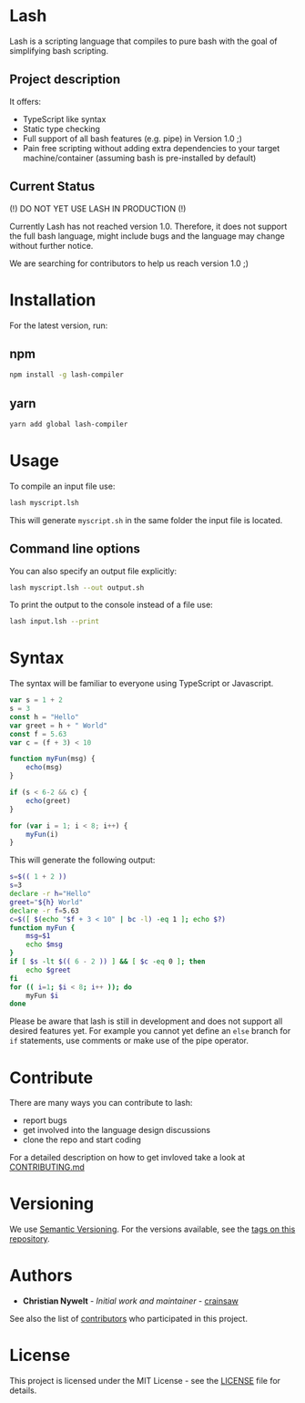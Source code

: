 # Lash

Lash is a scripting language that compiles to pure bash with the goal of simplifying bash scripting.

## Project description

It offers:
* TypeScript like syntax
* Static type checking
* Full support of all bash features (e.g. pipe) in Version 1.0 ;)
* Pain free scripting without adding extra dependencies to your target machine/container (assuming bash is pre-installed by default)

## Current Status

(!) DO NOT YET USE LASH IN PRODUCTION (!)

Currently Lash has not reached version 1.0. Therefore, it does not support the full bash language, might include bugs and the language may change without further notice.

We are searching for contributors to help us reach version 1.0 ;)

# Installation

For the latest version, run:

## npm

```bash
npm install -g lash-compiler
```

## yarn

```bash
yarn add global lash-compiler
```

# Usage
To compile an input file use:
```bash
lash myscript.lsh
```
This will generate `myscript.sh` in the same folder the input file is located.

## Command line options
You can also specify an output file explicitly:
```bash
lash myscript.lsh --out output.sh
```

To print the output to the console instead of a file use:
```bash
lash input.lsh --print
```

# Syntax
The syntax will be familiar to everyone using TypeScript or Javascript.
```javascript
var s = 1 + 2
s = 3
const h = "Hello"
var greet = h + " World"
const f = 5.63
var c = (f + 3) < 10

function myFun(msg) {
	echo(msg)
}

if (s < 6-2 && c) {
	echo(greet)
}

for (var i = 1; i < 8; i++) {
	myFun(i)
}
```

This will generate the following output:
```bash
s=$(( 1 + 2 ))
s=3
declare -r h="Hello"
greet="${h} World"
declare -r f=5.63
c=$([ $(echo "$f + 3 < 10" | bc -l) -eq 1 ]; echo $?)
function myFun {
	msg=$1
	echo $msg
}
if [ $s -lt $(( 6 - 2 )) ] && [ $c -eq 0 ]; then
	echo $greet
fi
for (( i=1; $i < 8; i++ )); do
	myFun $i
done
```

Please be aware that lash is still in development and does not support all desired features yet. For example you cannot yet define an `else` branch for `if` statements, use comments or make use of the pipe operator.

# Contribute

There are many ways you can contribute to lash:
- report bugs
- get involved into the language design discussions
- clone the repo and start coding

For a detailed description on how to get invloved take a look at [CONTRIBUTING.md](./CONTRIBUTE.md)

# Versioning

We use [Semantic Versioning](http://semver.org/). For the versions available, see the [tags on this repository](https://github.com/crainsaw/lash/tags).

# Authors

* **Christian Nywelt** - *Initial work and maintainer* - [crainsaw](https://github.com/crainsaw)

See also the list of [contributors](https://github.com/crainsaw/lash/graphs/contributors) who participated in this project.

# License

This project is licensed under the MIT License - see the [LICENSE](LICENSE) file for details.
